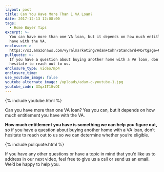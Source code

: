 ```yaml
---
layout: post
title: Can You Have More Than 1 VA Loan?
date: 2017-12-13 12:08:00
tags:
  - Home Buyer Tips
excerpt: >-
  You can have more than one VA loan, but it depends on how much entitlement you
  have with the VA.
enclosure: >-
  https://s3.amazonaws.com/vyralmarketing/Adam+Cohn/Standard+Mortgage+Company-+Can+You+Have+More+Than+1+VA+Loan%253F.mp4
pullquote: >-
  If you have a question about buying another home with a VA loan, don’t
  hesitate to reach out to us.
enclosure_type: video/mp4
enclosure_time:
use_youtube_image: false
youtube_alternate_image: /uploads/adam-c-youtube-1.jpg
youtube_code: 3Iqx1T1GvOI
---
```



{% include youtube.html %}

Can you have more than one VA loan? Yes you can, but it depends on how much entitlement you have with the VA.

**How much entitlement you have is something we can help you figure out,** so if you have a question about buying another home with a VA loan, don’t hesitate to reach out to us so we can determine whether you’re eligible.

{% include pullquote.html %}

If you have any other questions or have a topic in mind that you’d like us to address in our next video, feel free to give us a call or send us an email. We’d be happy to help you.
